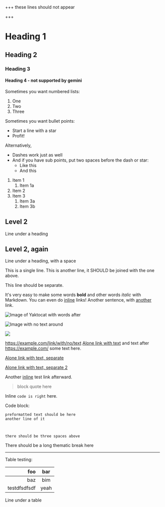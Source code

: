 +++
these lines should
not appear

+++

# Heading 1
## Heading 2
### Heading 3
#### Heading 4 - not supported by gemini

Sometimes you want numbered lists:
1. One
2. Two
3. Three

Sometimes you want bullet points:

* Start a line with a star
* Profit!

Alternatively,

- Dashes work just as well
- And if you have sub points, put two spaces before the dash or star:
  - Like this
  - And this

1. Item 1
   1. Item 1a
1. Item 2
1. Item 3
   1. Item 3a
   1. Item 3b


## Level 2
Line under a heading

## Level 2, again

Line under a heading, with a space

This is a single line.
This is another line, it SHOULD be joined with the one above.

This line should be separate.

It's very easy to make some words **bold** and other words *italic* with Markdown. You can even do [inline](http://google.com) links!
Another sentence, with [another](gemini://gus.guru/) link.

![Image of Yaktocat](https://octodex.github.com/images/yaktocat.png) with words after

![Image with no text around](https://octodex.github.com/images/yaktocat.png)

![](https://example.com/image-with-no-alt.jpg)


https://example.com/link/with/no/text
[Alone link with text](https://example.com/) and text after
https://example.com/
some text here.

[Alone link with text, separate](https://example.com)

[Alone link with text, separate 2](https://example.com)

Another [inline](https://exampledd.com) test link afterward.

> block quote here

Inline `code is right` here.

Code block:
```
preformatted text should be here
another line of it



there should be three spaces above
```

There should be a long thematic break here

---

Table testing:

|          foo |  bar  |
| -----------: | :---: |
|          baz |  bim  |
| testdfsdfsdf | yeah  |
Line under a table